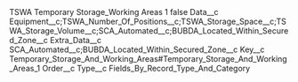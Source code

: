 <?xml version="1.0" encoding="UTF-8"?>
<CustomMetadata xmlns="http://soap.sforce.com/2006/04/metadata" xmlns:xsi="http://www.w3.org/2001/XMLSchema-instance" xmlns:xsd="http://www.w3.org/2001/XMLSchema">
    <label>TSWA Temporary Storage_Working Areas 1</label>
    <protected>false</protected>
    <values>
        <field>Data__c</field>
        <value xsi:type="xsd:string">Equipment__c;TSWA_Number_Of_Positions__c;TSWA_Storage_Space__c;TSWA_Storage_Volume__c;SCA_Automated__c;BUBDA_Located_Within_Secured_Zone__c</value>
    </values>
    <values>
        <field>Extra_Data__c</field>
        <value xsi:type="xsd:string">SCA_Automated__c;BUBDA_Located_Within_Secured_Zone__c</value>
    </values>
    <values>
        <field>Key__c</field>
        <value xsi:type="xsd:string">Temporary_Storage_And_Working_Areas#Temporary_Storage_And_Working_Areas_1</value>
    </values>
    <values>
        <field>Order__c</field>
        <value xsi:nil="true"/>
    </values>
    <values>
        <field>Type__c</field>
        <value xsi:type="xsd:string">Fields_By_Record_Type_And_Category</value>
    </values>
</CustomMetadata>
